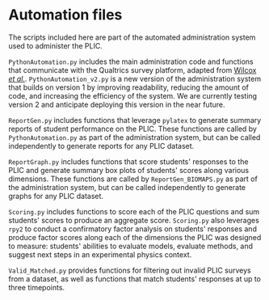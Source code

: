 # Automation files

The scripts included here are part of the automated administration system used to administer the PLIC.

`PythonAutomation.py` includes the main administration code and functions that communicate with the Qualtrics survey platform, adapted from [Wilcox *et al.*](https://journals.aps.org/prper/abstract/10.1103/PhysRevPhysEducRes.12.010139). `PythonAutomation_v2.py` is a new version of the administration system that builds on version 1 by improving readability, reducing the amount of code, and increasing the efficiency of the system. We are currently testing version 2 and anticipate deploying this version in the near future.

`ReportGen.py` includes functions that leverage `pylatex` to generate summary reports of student performance on the PLIC. These functions are called by `PythonAutomation.py` as part of the administration system, but can be called independently to generate reports for any PLIC dataset.

`ReportGraph.py` includes functions that score students' responses to the PLIC and generate summary box plots of students' scores along various dimensions. These functions are called by `ReportGen_BIOMAPS.py` as part of the administration system, but can be called independently to generate graphs for any PLIC dataset.

`Scoring.py` includes functions to score each of the PLIC questions and sum students' scores to produce an aggregate score. `Scoring.py` also leverages `rpy2` to conduct a confirmatory factor analysis on students' responses and produce factor scores along each of the dimensions the PLIC was designed to measure: students' abilities to evaluate models, evaluate methods, and suggest next steps in an experimental physics context.

`Valid_Matched.py` provides functions for filtering out invalid PLIC surveys from a dataset, as well as functions that match students' responses at up to three timepoints.
